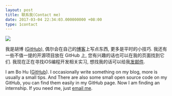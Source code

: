 ```yaml
---
layout: post
title: 联系我(Contact me)
date: 2017-03-04 22:34:03.000000000 +08:00
type: 1contact
---
```


![](assets/images/photo.jpeg)

我是胡博 ([GitHub](https://github.com/billhu1996)), 偶尔会在自己的[博客](https://billhubo.com)上写点东西, 更多是平时的小技巧. 我还有一些不值一提的开源项目放在 GitHub 上, 您有兴趣的话也可以在我的页面找到它们. 我现在正在寻找iOS编程开发相关实习, 想找我的话可以给我[发邮件](mailto:billhu1996@gmail.com). 

I am Bo Hu ([GitHub](https://github.com/billhu1996)). I occasionally write something on my blog, more is usually a small tips. And There are also some small open source code on my GitHub, you can find them easily in my GitHub page. Now I am finding an internship. If you need me, just [email me](mailto:billhu1996@gmail.com).

<center>

<h1>
<a href="https://billhubo.com" class="fa fa-globe"></a>
<a href="https://github.com/billhu1996" class="fa fa-github"></a>
<a href="https://www.linkedin.com/in/%E5%8D%9A-%E8%83%A1-71821a109/" class="fa fa-linkedin"></a>
<a href="http://weibo.com/u/2028527995" class="fa fa-weibo"></a>
<a href="mailto:billhu1996@gmail.com" class="fa fa-envelope"></a>
</h1>

</center>
